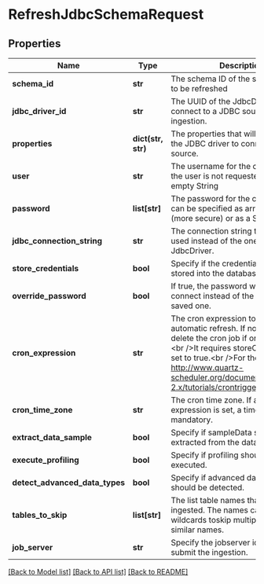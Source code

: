 # RefreshJdbcSchemaRequest

## Properties
Name | Type | Description | Notes
------------ | ------------- | ------------- | -------------
**schema_id** | **str** | The schema ID of the schema asset to be refreshed | 
**jdbc_driver_id** | **str** | The UUID of the JdbcDriver to use to connect to a JDBC source for ingestion. | 
**properties** | **dict(str, str)** | The properties that will be passed to the JDBC driver to connect to the source. | 
**user** | **str** | The username for the connection. If the user is not requested, specify an empty String | 
**password** | **list[str]** | The password for the connection. It can be specified as array of char (more secure) or as a String | [optional] 
**jdbc_connection_string** | **str** | The connection string that will be used instead of the one from the JdbcDriver. | [optional] 
**store_credentials** | **bool** | Specify if the credentials should be stored into the database. | [optional] 
**override_password** | **bool** | If true, the password will be used to connect instead of the previously saved one. | [optional] 
**cron_expression** | **str** | The cron expression to enable the automatic refresh. If not set, it will delete the cron job if one was present &lt;br /&gt;It requires storeCredential to be set to true.&lt;br /&gt;For the syntax, see http://www.quartz-scheduler.org/documentation/quartz-2.x/tutorials/crontrigger.html | [optional] 
**cron_time_zone** | **str** | The cron time zone. If a cron expression is set, a time zone is mandatory. | [optional] 
**extract_data_sample** | **bool** | Specify if sampleData should be extracted from the database. | [optional] 
**execute_profiling** | **bool** | Specify if profiling should be executed. | [optional] 
**detect_advanced_data_types** | **bool** | Specify if advanced data types should be detected. | [optional] 
**tables_to_skip** | **list[str]** | The list table names that shouldn&#x27;t be ingested. The names can contain * wildcards toskip multiple tables with similar names. | [optional] 
**job_server** | **str** | Specify the jobserver id where to submit the ingestion. | [optional] 

[[Back to Model list]](../README.md#documentation-for-models) [[Back to API list]](../README.md#documentation-for-api-endpoints) [[Back to README]](../README.md)

